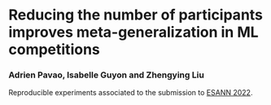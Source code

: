 # Reducing the number of participants improves meta-generalization in ML competitions

### Adrien Pavao, Isabelle Guyon and Zhengying Liu

Reproducible experiments associated to the submission to [ESANN 2022](https://www.esann.org/).
